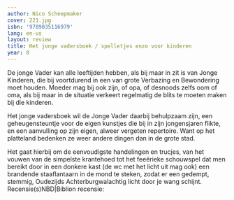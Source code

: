 ```yaml
---
author: Nico Scheepmaker
cover: 221.jpg
isbn: '9789035116979'
lang: en-us
layout: review
title: Het jonge vadersboek / spelletjes enzo voor kinderen
year: 0
---
```

De jonge Vader kan alle leeftijden hebben, als bij maar in zit is van Jonge Kinderen, die bij voortdurend in een van grote Verbazing en Bewondering moet houden. Moeder mag bij ook zijn, of opa, of desnoods zelfs oom of oma, als bij maar in de situatie verkeert regelmatig de blits te moeten maken bij die kinderen.

Het jonge vadersboek wil de Jonge Vader daarbij behulpzaam zijn, een geheugensteuntje voor de eigen kunstjes die bij in zijn jongensjaren flikte, en een aanvulling op zijn eigen, alweer vergeten repertoire. Want op het platteland bedenken ze weer andere dingen dan in de grote stad.

Het gaat hierbij om de eenvoudigste handelingen en trucjes, van het vouwen van de simpelste krantehoed tot het feeërieke schouwspel dat men bereikt door in een donkere kast (de wc met het licht uit mag ook) een brandende staaflantaarn in de mond te steken, zodat er een gedempt, stemmig, Oudezijds Achterburgwalachtig licht door je wang schijnt.
Recensie(s)NBD|Biblion recensie:
